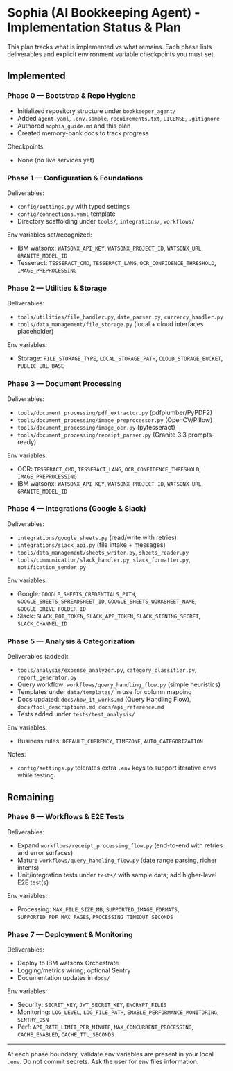# Sophia (AI Bookkeeping Agent) - Implementation Status & Plan

This plan tracks what is implemented vs what remains. Each phase lists deliverables and explicit environment variable checkpoints you must set.

## Implemented

### Phase 0 — Bootstrap & Repo Hygiene
- Initialized repository structure under `bookkeeper_agent/`
- Added `agent.yaml`, `.env.sample`, `requirements.txt`, `LICENSE`, `.gitignore`
- Authored `sophia_guide.md` and this plan
- Created memory-bank docs to track progress

Checkpoints:
- None (no live services yet)

### Phase 1 — Configuration & Foundations
Deliverables:
- `config/settings.py` with typed settings
- `config/connections.yaml` template
- Directory scaffolding under `tools/`, `integrations/`, `workflows/`

Env variables set/recognized:
- IBM watsonx: `WATSONX_API_KEY`, `WATSONX_PROJECT_ID`, `WATSONX_URL`, `GRANITE_MODEL_ID`
- Tesseract: `TESSERACT_CMD`, `TESSERACT_LANG`, `OCR_CONFIDENCE_THRESHOLD`, `IMAGE_PREPROCESSING`

### Phase 2 — Utilities & Storage
Deliverables:
- `tools/utilities/file_handler.py`, `date_parser.py`, `currency_handler.py`
- `tools/data_management/file_storage.py` (local + cloud interfaces placeholder)

Env variables:
- Storage: `FILE_STORAGE_TYPE`, `LOCAL_STORAGE_PATH`, `CLOUD_STORAGE_BUCKET`, `PUBLIC_URL_BASE`

### Phase 3 — Document Processing
Deliverables:
- `tools/document_processing/pdf_extractor.py` (pdfplumber/PyPDF2)
- `tools/document_processing/image_preprocessor.py` (OpenCV/Pillow)
- `tools/document_processing/image_ocr.py` (pytesseract)
- `tools/document_processing/receipt_parser.py` (Granite 3.3 prompts-ready)

Env variables:
- OCR: `TESSERACT_CMD`, `TESSERACT_LANG`, `OCR_CONFIDENCE_THRESHOLD`, `IMAGE_PREPROCESSING`
- IBM watsonx: `WATSONX_API_KEY`, `WATSONX_PROJECT_ID`, `WATSONX_URL`, `GRANITE_MODEL_ID`

### Phase 4 — Integrations (Google & Slack)
Deliverables:
- `integrations/google_sheets.py` (read/write with retries)
- `integrations/slack_api.py` (file intake + messages)
- `tools/data_management/sheets_writer.py`, `sheets_reader.py`
- `tools/communication/slack_handler.py`, `slack_formatter.py`, `notification_sender.py`

Env variables:
- Google: `GOOGLE_SHEETS_CREDENTIALS_PATH`, `GOOGLE_SHEETS_SPREADSHEET_ID`, `GOOGLE_SHEETS_WORKSHEET_NAME`, `GOOGLE_DRIVE_FOLDER_ID`
- Slack: `SLACK_BOT_TOKEN`, `SLACK_APP_TOKEN`, `SLACK_SIGNING_SECRET`, `SLACK_CHANNEL_ID`

### Phase 5 — Analysis & Categorization
Deliverables (added):
- `tools/analysis/expense_analyzer.py`, `category_classifier.py`, `report_generator.py`
- Query workflow: `workflows/query_handling_flow.py` (simple heuristics)
- Templates under `data/templates/` in use for column mapping
- Docs updated: `docs/how_it_works.md` (Query Handling Flow), `docs/tool_descriptions.md`, `docs/api_reference.md`
- Tests added under `tests/test_analysis/`

Env variables:
- Business rules: `DEFAULT_CURRENCY`, `TIMEZONE`, `AUTO_CATEGORIZATION`

Notes:
- `config/settings.py` tolerates extra `.env` keys to support iterative envs while testing.

## Remaining

### Phase 6 — Workflows & E2E Tests
Deliverables:
- Expand `workflows/receipt_processing_flow.py` (end-to-end with retries and error surfaces)
- Mature `workflows/query_handling_flow.py` (date range parsing, richer intents)
- Unit/integration tests under `tests/` with sample data; add higher-level E2E test(s)

Env variables:
- Processing: `MAX_FILE_SIZE_MB`, `SUPPORTED_IMAGE_FORMATS`, `SUPPORTED_PDF_MAX_PAGES`, `PROCESSING_TIMEOUT_SECONDS`

### Phase 7 — Deployment & Monitoring
Deliverables:
- Deploy to IBM watsonx Orchestrate
- Logging/metrics wiring; optional Sentry
- Documentation updates in `docs/`

Env variables:
- Security: `SECRET_KEY`, `JWT_SECRET_KEY`, `ENCRYPT_FILES`
- Monitoring: `LOG_LEVEL`, `LOG_FILE_PATH`, `ENABLE_PERFORMANCE_MONITORING`, `SENTRY_DSN`
- Perf: `API_RATE_LIMIT_PER_MINUTE`, `MAX_CONCURRENT_PROCESSING`, `CACHE_ENABLED`, `CACHE_TTL_SECONDS`

---
At each phase boundary, validate env variables are present in your local `.env`. Do not commit secrets. Ask the user for env files information.